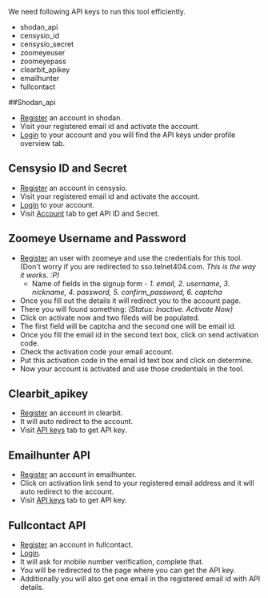 We need following API keys to run this tool efficiently.
- shodan_api
- censysio_id
- censysio_secret
- zoomeyeuser
- zoomeyepass
- clearbit_apikey
- emailhunter
- fullcontact

##Shodan_api
* [Register](https://account.shodan.io/register) an account in shodan.
* Visit your registered email id and activate the account.
* [Login](https://account.shodan.io/login) to your account and you will find the API keys under profile overview tab.

## Censysio ID and Secret
* [Register](https://www.censys.io/register) an account in censysio.
* Visit your registered email id and activate the account.
* [Login](https://www.censys.io/login) to your account.
* Visit [Account](https://www.censys.io/account) tab to get API ID and Secret.

## Zoomeye Username and Password
* [Register](https://www.zoomeye.org/accounts/register) an user with zoomeye and use the credentials for this tool. (Don't worry if you are redirected to sso.telnet404.com. *This is the way it works. :P)*
  * Name of fields in the signup form -  *1. email, 2. username, 3. nickname, 4. password, 5. confirm_password, 6. captcha*
* Once you fill out the details it will redirect you to the account page.
* There you will found something: *(Status: Inactive. Activate Now)*
* Click on activate now and two fileds will be populated.
* The first field will be captcha and the second one will be email id.
* Once you fill the email id in the second text box, click on send activation code.
* Check the activation code your email account.
* Put this activation code in the email id text box and click on determine.
* Now your account is activated and use those credentials in the tool.

## Clearbit_apikey
* [Register](https://dashboard.clearbit.com/signup) an account in clearbit.
* It will auto redirect to the account.
* Visit [API keys](https://dashboard.clearbit.com/keys) tab to get API key.

## Emailhunter API
* [Register](https://emailhunter.co/users/sign_up) an account in emailhunter.
* Click on activation link send to your registered email address and it will auto redirect to the account.
* Visit [API keys](https://emailhunter.co/api_keys) tab to get API key.

## Fullcontact API
* [Register](https://portal.fullcontact.com/signup) an account in fullcontact.
* [Login](https://portal.fullcontact.com/signin/).
* It will ask for mobile number verification, complete that.
* You will be redirected to the page where you can get the API key.
* Additionally you will also get one email in the registered email id with API details.
